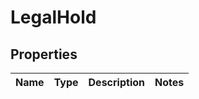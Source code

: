 

# LegalHold

## Properties

Name | Type | Description | Notes
------------ | ------------- | ------------- | -------------



